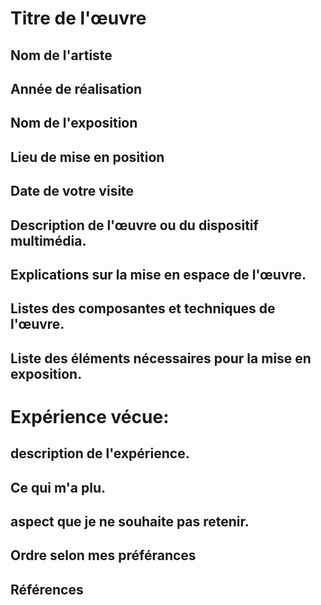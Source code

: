 # Titre de l'œuvre


## Nom de l'artiste


## Année de réalisation


## Nom de l'exposition


## Lieu de mise en position


## Date de votre visite


## Description de l'œuvre ou du dispositif multimédia.


## Explications sur la mise en espace de l'œuvre.


## Listes des composantes et techniques de l'œuvre.



## Liste des éléments nécessaires pour la mise en exposition.



# Expérience vécue:

## description de l'expérience.


## Ce qui m'a plu.


## aspect que je ne souhaite pas retenir.


## Ordre selon mes préférances


## Références

